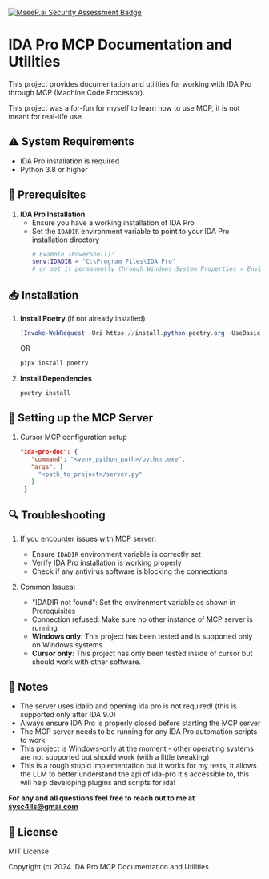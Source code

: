 [![MseeP.ai Security Assessment Badge](https://mseep.net/pr/sysc4lls-ida-doc-hint-mcp-badge.png)](https://mseep.ai/app/sysc4lls-ida-doc-hint-mcp)

# IDA Pro MCP Documentation and Utilities

This project provides documentation and utilities for working with IDA Pro through MCP (Machine Code Processor).

This project was a for-fun for myself to learn how to use MCP, it is not meant for real-life use.

## ⚠️ System Requirements

- IDA Pro installation is required
- Python 3.8 or higher

## 🔧 Prerequisites

1. **IDA Pro Installation**
   - Ensure you have a working installation of IDA Pro
   - Set the `IDADIR` environment variable to point to your IDA Pro installation directory
     ```powershell
     # Example (PowerShell):
     $env:IDADIR = "C:\Program Files\IDA Pro"
     # or set it permanently through Windows System Properties > Environment Variables
     ```


## 📥 Installation

1. **Install Poetry** (if not already installed)
   ```powershell
   (Invoke-WebRequest -Uri https://install.python-poetry.org -UseBasicParsing).Content | py -
   ```
   OR 
   ```powershell
   pipx install poetry
   ```

2. **Install Dependencies**
   ```powershell
   poetry install
   ```

## 🚀 Setting up the MCP Server
1. Cursor MCP configuration setup
   ```json
   "ida-pro-doc": {
      "command": "<venv_python_path>/python.exe",
      "args": [
        "<path_to_project>/server.py"
      ]
    }
   ```

## 🔍 Troubleshooting

1. If you encounter issues with MCP server:
   - Ensure `IDADIR` environment variable is correctly set
   - Verify IDA Pro installation is working properly
   - Check if any antivirus software is blocking the connections

2. Common Issues:
   - "IDADIR not found": Set the environment variable as shown in Prerequisites
   - Connection refused: Make sure no other instance of MCP server is running
   - **Windows only**: This project has been tested and is supported only on Windows systems
   - **Cursor only**: This project has only been tested inside of cursor but should work with other software.

## 📝 Notes

- The server uses idalib and opening ida pro is not required! (this is supported only after IDA 9.0)
- Always ensure IDA Pro is properly closed before starting the MCP server
- The MCP server needs to be running for any IDA Pro automation scripts to work
- This project is Windows-only at the moment - other operating systems are not supported but should work (with a little tweaking)
- This is a rough stupid implementation but it works for my tests, it allows the LLM to better understand the api of ida-pro it's accessible to,
  this will help developing plugins and scripts for ida!

**For any and all questions feel free to reach out to me at sysc4lls@gmai.com**

## 📄 License

MIT License

Copyright (c) 2024 IDA Pro MCP Documentation and Utilities
